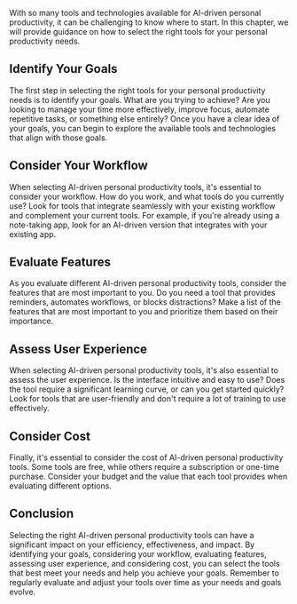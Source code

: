 
With so many tools and technologies available for AI-driven personal productivity, it can be challenging to know where to start. In this chapter, we will provide guidance on how to select the right tools for your personal productivity needs.

Identify Your Goals
-------------------

The first step in selecting the right tools for your personal productivity needs is to identify your goals. What are you trying to achieve? Are you looking to manage your time more effectively, improve focus, automate repetitive tasks, or something else entirely? Once you have a clear idea of your goals, you can begin to explore the available tools and technologies that align with those goals.

Consider Your Workflow
----------------------

When selecting AI-driven personal productivity tools, it's essential to consider your workflow. How do you work, and what tools do you currently use? Look for tools that integrate seamlessly with your existing workflow and complement your current tools. For example, if you're already using a note-taking app, look for an AI-driven version that integrates with your existing app.

Evaluate Features
-----------------

As you evaluate different AI-driven personal productivity tools, consider the features that are most important to you. Do you need a tool that provides reminders, automates workflows, or blocks distractions? Make a list of the features that are most important to you and prioritize them based on their importance.

Assess User Experience
----------------------

When selecting AI-driven personal productivity tools, it's also essential to assess the user experience. Is the interface intuitive and easy to use? Does the tool require a significant learning curve, or can you get started quickly? Look for tools that are user-friendly and don't require a lot of training to use effectively.

Consider Cost
-------------

Finally, it's essential to consider the cost of AI-driven personal productivity tools. Some tools are free, while others require a subscription or one-time purchase. Consider your budget and the value that each tool provides when evaluating different options.

Conclusion
----------

Selecting the right AI-driven personal productivity tools can have a significant impact on your efficiency, effectiveness, and impact. By identifying your goals, considering your workflow, evaluating features, assessing user experience, and considering cost, you can select the tools that best meet your needs and help you achieve your goals. Remember to regularly evaluate and adjust your tools over time as your needs and goals evolve.
